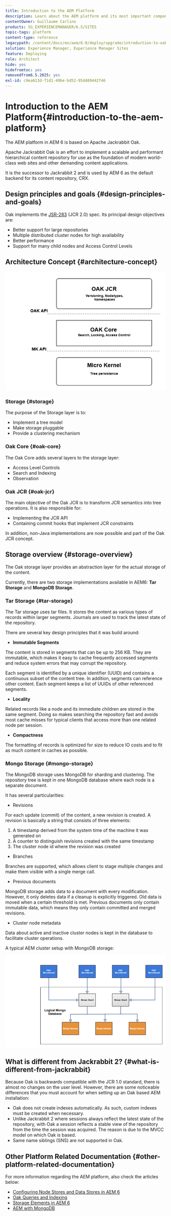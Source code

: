 ```yaml
---
title: Introduction to the AEM Platform
description: Learn about the AEM platform and its most important components including installing and deploying Adobe Experience Manager 6.5 as well as about its architecture, including Adobe Managed Services cloud deployment.
contentOwner: Guillaume Carlino
products: SG_EXPERIENCEMANAGER/6.5/SITES
topic-tags: platform
content-type: reference
legacypath: /content/docs/en/aem/6-0/deploy/upgrade/introduction-to-oak
solution: Experience Manager, Experience Manager Sites
feature: Deploying
role: Architect
hide: yes
hidefromtoc: yes
removedfrom6.5.2025: yes
exl-id: c9ea613d-f1d1-49be-bd52-95d489442f46
---
```

# Introduction to the AEM Platform{#introduction-to-the-aem-platform}

The AEM platform in AEM 6 is based on Apache Jackrabbit Oak.

Apache Jackrabbit Oak is an effort to implement a scalable and performant hierarchical content repository for use as the foundation of modern world-class web sites and other demanding content applications.

It is the successor to Jackrabbit 2 and is used by AEM 6 as the default backend for its content repository, CRX.

## Design principles and goals {#design-principles-and-goals}

Oak implements the [JSR-283](https://jcp.org/en/jsr/detail?id=283) (JCR 2.0) spec. Its principal design objectives are:

* Better support for large repositories
* Multiple distributed cluster nodes for high availability
* Better performance
* Support for many child nodes and Access Control Levels

## Architecture Concept {#architecture-concept}

![chlimage_1-84](assets/chlimage_1-84.png)

### Storage {#storage}

The purpose of the Storage layer is to:

* Implement a tree model
* Make storage pluggable
* Provide a clustering mechanism

### Oak Core {#oak-core}

The Oak Core adds several layers to the storage layer:

* Access Level Controls
* Search and Indexing
* Observation

### Oak JCR {#oak-jcr}

The main objective of the Oak JCR is to transform JCR semantics into tree operations. It is also responsible for:

* Implementing the JCR API
* Containing commit hooks that implement JCR constraints

In addition, non-Java implementations are now possible and part of the Oak JCR concept.

## Storage overview {#storage-overview}

The Oak storage layer provides an abstraction layer for the actual storage of the content.

Currently, there are two storage implementations available in AEM6: **Tar Storage** and **MongoDB Storage**.

### Tar Storage {#tar-storage}

The Tar storage uses tar files. It stores the content as various types of records within larger segments. Journals are used to track the latest state of the repository.

There are several key design principles that it was build around:

* **Immutable Segments**

The content is stored in segments that can be up to 256 KB. They are immutable, which makes it easy to cache frequently accessed segments and reduce system errors that may corrupt the repository.

Each segment is identified by a unique identifier (UUID) and contains a continuous subset of the content tree. In addition, segments can reference other content. Each segment keeps a list of UUIDs of other referenced segments.

* **Locality**

Related records like a node and its immediate children are stored in the same segment. Doing so makes searching the repository fast and avoids most cache misses for typical clients that access more than one related node per session.

* **Compactness**

The formatting of records is optimized for size to reduce IO costs and to fit as much content in caches as possible.

### Mongo Storage {#mongo-storage}

The MongoDB storage uses MongoDB for sharding and clustering. The repository tree is kept in one MongoDB database where each node is a separate document.

It has several particularities:

* Revisions

For each update (commit) of the content, a new revision is created. A revision is basically a string that consists of three elements:

1. A timestamp derived from the system time of the machine it was generated on
1. A counter to distinguish revisions created with the same timestamp
1. The cluster node id where the revision was created

* Branches

Branches are supported, which allows client to stage multiple changes and make them visible with a single merge call.

* Previous documents

MongoDB storage adds data to a document with every modification. However, it only deletes data if a cleanup is explicitly triggered. Old data is moved when a certain threshold is met. Previous documents only contain immutable data, which means they only contain committed and merged revisions.

* Cluster node metadata

Data about active and inactive cluster nodes is kept in the database to facilitate cluster operations.

A typical AEM cluster setup with MongoDB storage:

![chlimage_1-85](assets/chlimage_1-85.png)

## What is different from Jackrabbit 2? {#what-is-different-from-jackrabbit}

Because Oak is backwards compatible with the JCR 1.0 standard, there is almost no changes on the user level. However, there are some noticeable differences that you must account for when setting up an Oak based AEM installation:

* Oak does not create indexes automatically. As such, custom indexes must be created when necessary.
* Unlike Jackrabbit 2 where sessions always reflect the latest state of the repository, with Oak a session reflects a stable view of the repository from the time the session was acquired. The reason is due to the MVCC model on which Oak is based.
* Same name siblings (SNS) are not supported in Oak.

## Other Platform Related Documentation {#other-platform-related-documentation}

For more information regarding the AEM platform, also check the articles below:

* [Configuring Node Stores and Data Stores in AEM 6](/help/sites-deploying/data-store-config.md)
* [Oak Queries and Indexing](/help/sites-deploying/queries-and-indexing.md)
* [Storage Elements in AEM 6](/help/sites-deploying/storage-elements-in-aem-6.md)
* [AEM with MongoDB](/help/sites-deploying/aem-with-mongodb.md)
